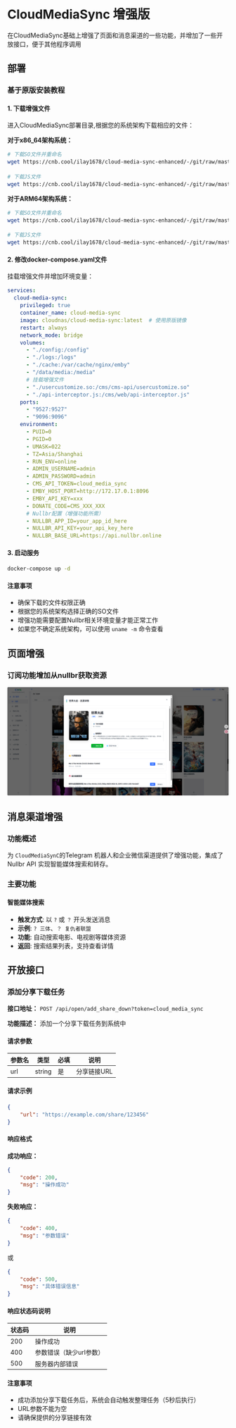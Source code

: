
# CloudMediaSync 增强版

在CloudMediaSync基础上增强了页面和消息渠道的一些功能，并增加了一些开放接口，便于其他程序调用

## 部署

### 基于原版安装教程


#### 1. 下载增强文件

进入CloudMediaSync部署目录,根据您的系统架构下载相应的文件：

**对于x86_64架构系统：**
```bash
# 下载SO文件并重命名
wget https://cnb.cool/ilay1678/cloud-media-sync-enhanced/-/git/raw/master/dist/usercustomize.cpython-312-x86_64-linux-gnu.so -O usercustomize.so

# 下载JS文件
wget https://cnb.cool/ilay1678/cloud-media-sync-enhanced/-/git/raw/master/dist/api-interceptor.js
```

**对于ARM64架构系统：**
```bash
# 下载SO文件并重命名
wget https://cnb.cool/ilay1678/cloud-media-sync-enhanced/-/git/raw/master/dist/usercustomize.cpython-312-aarch64-linux-gnu.so -O usercustomize.so

# 下载JS文件
wget https://cnb.cool/ilay1678/cloud-media-sync-enhanced/-/git/raw/master/dist/api-interceptor.js
```

#### 2. 修改docker-compose.yaml文件

挂载增强文件并增加环境变量：

```yaml
services:
  cloud-media-sync:
    privileged: true
    container_name: cloud-media-sync
    image: cloudnas/cloud-media-sync:latest  # 使用原版镜像
    restart: always
    network_mode: bridge
    volumes:
      - "./config:/config"
      - "./logs:/logs"
      - "./cache:/var/cache/nginx/emby"
      - "/data/media:/media"
      # 挂载增强文件
      - "./usercustomize.so:/cms/cms-api/usercustomize.so"
      - "./api-interceptor.js:/cms/web/api-interceptor.js"
    ports:
      - "9527:9527"
      - "9096:9096"
    environment:
      - PUID=0
      - PGID=0
      - UMASK=022
      - TZ=Asia/Shanghai
      - RUN_ENV=online
      - ADMIN_USERNAME=admin
      - ADMIN_PASSWORD=admin
      - CMS_API_TOKEN=cloud_media_sync
      - EMBY_HOST_PORT=http://172.17.0.1:8096
      - EMBY_API_KEY=xxx
      - DONATE_CODE=CMS_XXX_XXX
      # Nullbr配置（增强功能所需）
      - NULLBR_APP_ID=your_app_id_here
      - NULLBR_API_KEY=your_api_key_here
      - NULLBR_BASE_URL=https://api.nullbr.online
```

#### 3. 启动服务

```bash
docker-compose up -d
```

#### 注意事项

- 确保下载的文件权限正确
- 根据您的系统架构选择正确的SO文件
- 增强功能需要配置Nullbr相关环境变量才能正常工作
- 如果您不确定系统架构，可以使用 `uname -m` 命令查看
## 页面增强
### 订阅功能增加从nullbr获取资源
![](https://github.com/iLay1678/cloud-media-sync-enhanced/raw/master/img/nullbr.png)
## 消息渠道增强

### 功能概述

为 `CloudMediaSynC`的Telegram 机器人和企业微信渠道提供了增强功能，集成了 Nullbr API 实现智能媒体搜索和转存。

### 主要功能

#### 智能媒体搜索
- **触发方式**: 以 `?` 或 `？` 开头发送消息
- **示例**: `? 三体`、`？ 复仇者联盟`
- **功能**: 自动搜索电影、电视剧等媒体资源
- **返回**: 搜索结果列表，支持查看详情



## 开放接口

### 添加分享下载任务

**接口地址：** `POST /api/open/add_share_down?token=cloud_media_sync`

**功能描述：** 添加一个分享下载任务到系统中

#### 请求参数

| 参数名 | 类型 | 必填 | 说明 |
|--------|------|------|------|
| url | string | 是 | 分享链接URL |

#### 请求示例

```json
{
    "url": "https://example.com/share/123456"
}
```

#### 响应格式

**成功响应：**
```json
{
    "code": 200,
    "msg": "操作成功"
}
```

**失败响应：**
```json
{
    "code": 400,
    "msg": "参数错误"
}
```

或

```json
{
    "code": 500,
    "msg": "具体错误信息"
}
```

#### 响应状态码说明

| 状态码 | 说明 |
|--------|------|
| 200 | 操作成功 |
| 400 | 参数错误（缺少url参数） |
| 500 | 服务器内部错误 |

#### 注意事项

- 成功添加分享下载任务后，系统会自动触发整理任务（5秒后执行）
- URL参数不能为空
- 请确保提供的分享链接有效
